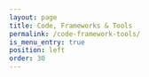 ```yaml
---
layout: page
title: Code, Frameworks & Tools
permalink: /code-framework-tools/
is_menu_entry: true
position: left
order: 30
---
```

